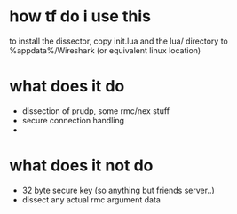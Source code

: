 # how tf do i use this
to install the dissector, copy init.lua and the lua/ directory to %appdata%/Wireshark (or equivalent linux location)

# what does it do
* dissection of prudp, some rmc/nex stuff
* secure connection handling
* 

# what does it not do
* 32 byte secure key (so anything but friends server..)
* dissect any actual rmc argument data
